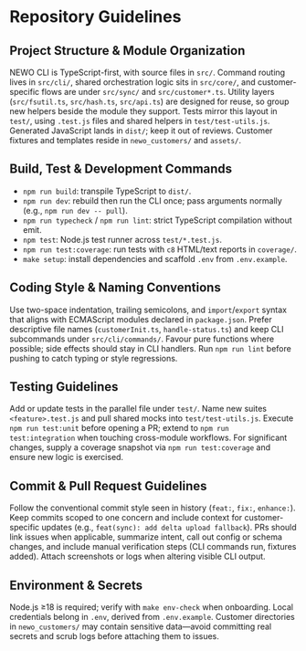 # Repository Guidelines

## Project Structure & Module Organization
NEWO CLI is TypeScript-first, with source files in `src/`. Command routing lives in `src/cli/`, shared orchestration logic sits in `src/core/`, and customer-specific flows are under `src/sync/` and `src/customer*.ts`. Utility layers (`src/fsutil.ts`, `src/hash.ts`, `src/api.ts`) are designed for reuse, so group new helpers beside the module they support. Tests mirror this layout in `test/`, using `.test.js` files and shared helpers in `test/test-utils.js`. Generated JavaScript lands in `dist/`; keep it out of reviews. Customer fixtures and templates reside in `newo_customers/` and `assets/`.

## Build, Test & Development Commands
- `npm run build`: transpile TypeScript to `dist/`.
- `npm run dev`: rebuild then run the CLI once; pass arguments normally (e.g., `npm run dev -- pull`).
- `npm run typecheck` / `npm run lint`: strict TypeScript compilation without emit.
- `npm test`: Node.js test runner across `test/*.test.js`.
- `npm run test:coverage`: run tests with `c8` HTML/text reports in `coverage/`.
- `make setup`: install dependencies and scaffold `.env` from `.env.example`.

## Coding Style & Naming Conventions
Use two-space indentation, trailing semicolons, and `import`/`export` syntax that aligns with ECMAScript modules declared in `package.json`. Prefer descriptive file names (`customerInit.ts`, `handle-status.ts`) and keep CLI subcommands under `src/cli/commands/`. Favour pure functions where possible; side effects should stay in CLI handlers. Run `npm run lint` before pushing to catch typing or style regressions.

## Testing Guidelines
Add or update tests in the parallel file under `test/`. Name new suites `<feature>.test.js` and pull shared mocks into `test/test-utils.js`. Execute `npm run test:unit` before opening a PR; extend to `npm run test:integration` when touching cross-module workflows. For significant changes, supply a coverage snapshot via `npm run test:coverage` and ensure new logic is exercised.

## Commit & Pull Request Guidelines
Follow the conventional commit style seen in history (`feat:`, `fix:`, `enhance:`). Keep commits scoped to one concern and include context for customer-specific updates (e.g., `feat(sync): add delta upload fallback`). PRs should link issues when applicable, summarize intent, call out config or schema changes, and include manual verification steps (CLI commands run, fixtures added). Attach screenshots or logs when altering visible CLI output.

## Environment & Secrets
Node.js ≥18 is required; verify with `make env-check` when onboarding. Local credentials belong in `.env`, derived from `.env.example`. Customer directories in `newo_customers/` may contain sensitive data—avoid committing real secrets and scrub logs before attaching them to issues.
